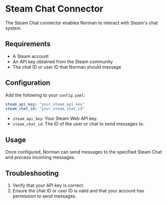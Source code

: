 # Steam Chat Connector

The Steam Chat connector enables Norman to interact with Steam's chat system.

## Requirements

- A Steam account
- An API key obtained from the Steam community
- The chat ID or user ID that Norman should message

## Configuration

Add the following to your `config.yaml`:

```yaml
steam_api_key: "your_steam_api_key"
steam_chat_id: "your_steam_chat_id"
```

- `steam_api_key`: Your Steam Web API key.
- `steam_chat_id`: The ID of the user or chat to send messages to.

## Usage

Once configured, Norman can send messages to the specified Steam Chat and process incoming messages.

## Troubleshooting

1. Verify that your API key is correct.
2. Ensure the chat ID or user ID is valid and that your account has permission to send messages.
